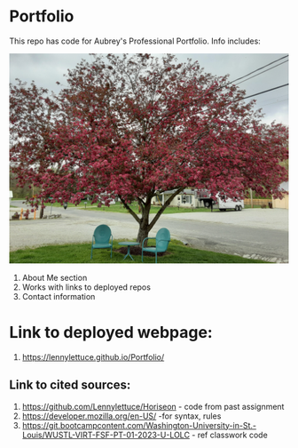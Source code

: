 # Portfolio

This repo has code for Aubrey's Professional Portfolio.
Info includes:

[![portfolio alt text](./assets/images/tree.jpg)](./assets/images/tree.jpg)

1. About Me section
2. Works with links to deployed repos
3. Contact information

# Link to deployed webpage:
1. https://lennylettuce.github.io/Portfolio/

## Link to cited sources:
1. https://github.com/Lennylettuce/Horiseon - code from past assignment
2. https://developer.mozilla.org/en-US/ -for syntax, rules
3. https://git.bootcampcontent.com/Washington-University-in-St.-Louis/WUSTL-VIRT-FSF-PT-01-2023-U-LOLC - ref classwork code